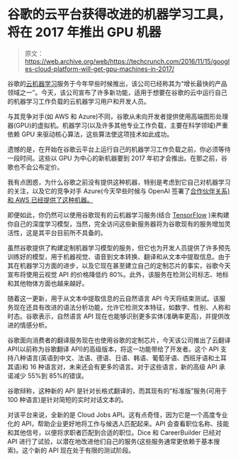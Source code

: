 # 谷歌的云平台获得改进的机器学习工具，将在 2017 年推出 GPU 机器

> 原文：<https://web.archive.org/web/https://techcrunch.com/2016/11/15/googles-cloud-platform-will-get-gpu-machines-in-2017/>

谷歌的[云机器学习](https://web.archive.org/web/20230121074921/https://cloud.google.com/ml/)服务于今年早些时候推出，该公司已经称其为“增长最快的产品领域之一”。今天，该公司宣布了许多新功能，适用于想要在谷歌的云中运行自己的机器学习工作负载的云机器学习用户和开发人员。

与其竞争对手(如 AWS 和 Azure)不同，谷歌从未向开发者提供使用高端图形处理器(GPU)的虚拟机。机器学习(以及许多其他专业工作负载，主要在科学领域)严重依赖 GPU 来驱动核心算法，这些算法使这项技术如此成功。

遗憾的是，在开始在谷歌云平台上运行自己的机器学习工作负载之前，你必须等待一段时间。这些以 GPU 为中心的新机器要到 2017 年初才会推出。在那之前，谷歌也不会公布定价。

我有点困惑，为什么谷歌之前没有提供这种机器，特别是考虑到它自己对机器学习的关注，以及它的竞争对手 Azure(今天早些时候与 OpenAI 签署了[合作伙伴关系)和 AWS 已经提供了这种机器。](https://web.archive.org/web/20230121074921/https://techcrunch.com/2016/11/15/microsoft-teams-up-with-elon-musks-openai-project/)

即便如此，你仍然可以使用谷歌现有的云机器学习服务(结合 [TensorFlow](https://web.archive.org/web/20230121074921/https://www.tensorflow.org/) )来构建你自己的深度学习模型，当然，完全访问这些新服务器将为谷歌现有的服务增加灵活性，这是其平台目前所不具备的。

虽然谷歌提供了构建定制机器学习模型的服务，但它也为开发人员提供了许多预先训练好的模型，用于机器视觉、语音到文本转换、翻译和从文本中提取信息。由于其在机器学习方面的进步，以及它现在甚至建立自己的定制芯片的事实，谷歌今天宣布将使用云视觉 API 的价格降低约 80%。此外，该服务在检测公司标志、地标和其他物体方面也越来越好。

随着这一更新，用于从文本中提取信息的云自然语言 API 今天将结束测试。该服务现在还具有改进的语法分析功能，允许它检测文本特征，如数字、性别、人称和时态。谷歌表示，自然语言 API 现在也能够识别更多实体(准确率更高)，并提供改进的情感分析。

谷歌面向消费者的翻译服务现在也使用谷歌的定制芯片，今天该公司推出了云翻译 API(以前称为谷歌翻译 API)的高级版本，将这一功能带给了开发者。这个 API 支持八种语言(英语到中文、法语、德语、日语、韩语、葡萄牙语、西班牙语和土耳其语)和 16 种语言对，未来还会有更多的语言。对于这些语言，新的高级 API 承诺减少 55%到 85%的错误。

谷歌辩称，这种新的 API 是针对长格式翻译的，而其现有的“标准版”服务(可用于 100 种语言)是针对简短的实时对话文本的。

对该平台来说，全新的是 Cloud Jobs API。这有点奇怪，因为它是一个高度专业化的 API，帮助企业更好地将工作与候选人匹配起来。API 会查看职位名称、技能和其他信号，以便将求职者匹配到合适的职位。Dice 和 CareerBuilder 已经对 API 进行了试验，以潜在地改进他们自己的服务(这些服务通常更依赖于基本搜索)。这个新的 API 现在处于有限的测试阶段。
